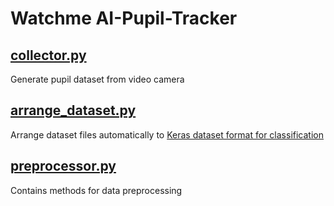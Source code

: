 # Watchme AI-Pupil-Tracker

## [collector.py](./collector.py)
Generate pupil dataset from video camera

## [arrange_dataset.py](./arrange_dataset.py)
Arrange dataset files automatically to [Keras dataset format for classification](https://stackoverflow.com/questions/44998778/keras-zerodivisionerror-integer-division-or-modulo-by-zero#answer-45007047) 

## [preprocessor.py](./preprocessor.py)
Contains methods for data preprocessing
